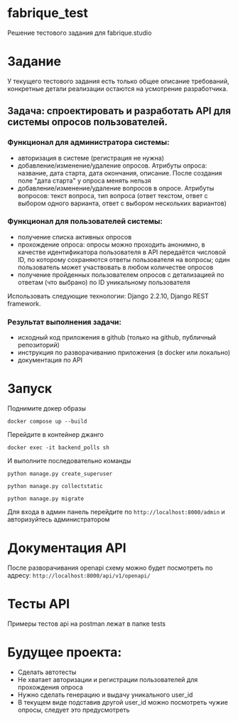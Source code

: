 # fabrique_test
Решение тестового задания для fabrique.studio

# Задание

У текущего тестового задания есть только общее описание требований, конкретные детали реализации остаются на усмотрение разработчика.

## Задача: спроектировать и разработать API для системы опросов пользователей.

### Функционал для администратора системы:

- авторизация в системе (регистрация не нужна)
- добавление/изменение/удаление опросов. Атрибуты опроса: название, дата старта, дата окончания, описание. После создания поле "дата старта" у опроса менять нельзя
- добавление/изменение/удаление вопросов в опросе. Атрибуты вопросов: текст вопроса, тип вопроса (ответ текстом, ответ с выбором одного варианта, ответ с выбором нескольких вариантов)

### Функционал для пользователей системы:

- получение списка активных опросов
- прохождение опроса: опросы можно проходить анонимно, в качестве идентификатора пользователя в API передаётся числовой ID, по которому сохраняются ответы пользователя на вопросы; один пользователь может участвовать в любом количестве опросов
- получение пройденных пользователем опросов с детализацией по ответам (что выбрано) по ID уникальному пользователя

Использовать следующие технологии: Django 2.2.10, Django REST framework.

### Результат выполнения задачи:
- исходный код приложения в github (только на github, публичный репозиторий)
- инструкция по разворачиванию приложения (в docker или локально)
- документация по API

# Запуск
Поднимите докер образы

`` docker compose up --build ``

Перейдите в контейнер джанго

```docker exec -it backend_polls sh ```

И выполните последовательно команды

``` python manage.py create_superuser ```

``` python manage.py collectstatic ```

``` python manage.py migrate ```

Для входа в админ панель перейдите по ```http://localhost:8000/admin``` и авторизуйтесь администратором

# Документация API 
После разворачивания openapi схему можно будет посмотреть по адресу:
```http://localhost:8000/api/v1/openapi/```

# Тесты API
Примеры тестов api на postman лежат в папке tests

# Будущее проекта:
- Сделать автотесты
- Не хватает авторизации и регистрации пользователей для прохождения опроса
- Нужно сделать генерацию и выдачу уникального user_id
- В текущем виде подставив другой user_id можно посмотреть чужие опросы, следует это предусмотреть

